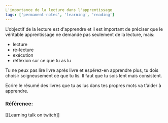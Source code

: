 ```yaml
---
L'importance de la lecture dans l'apprentissage
tags: ['permanent-notes', 'learning', 'reading']
---
```


L'objectif de la lecture est d'apprendre et il est important de préciser que le véritable apprentissage ne demande pas seulement de la lecture, mais:
- lecture
- re-lecture
- exécution
- réflexion sur ce que tu as lu

Tu ne peux pas lire livre après livre et espérez-en apprendre plus, tu dois choisir soigneusement ce que tu lis. Il faut que tu sois lent mais consistent.

Ecrire le résumé des livres que tu as lus dans tes propres mots va t'aider à apprendre.


### Référence:
[[Learning talk on twitch]]